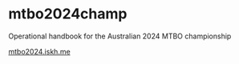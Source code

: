 # mtbo2024champ
Operational handbook for the Australian 2024 MTBO championship

[mtbo2024.iskh.me](https://mtbo2024.iskh.me)
